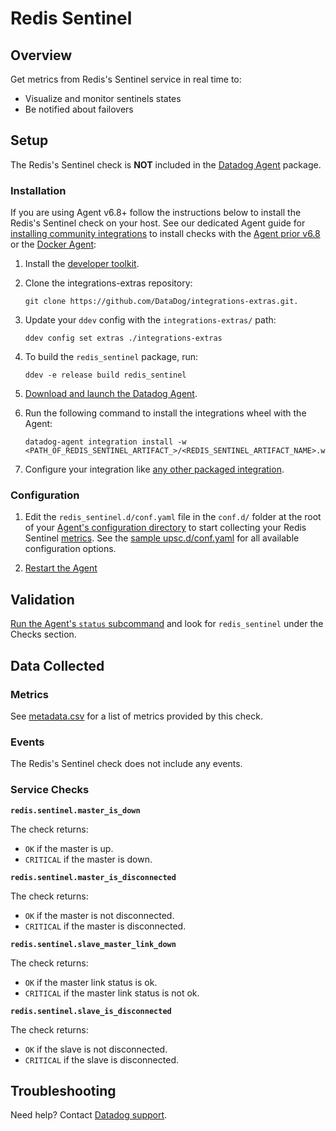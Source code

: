 # Redis Sentinel

## Overview

Get metrics from Redis's Sentinel service in real time to:

- Visualize and monitor sentinels states
- Be notified about failovers

## Setup

The Redis's Sentinel check is **NOT** included in the [Datadog Agent][1] package.

### Installation

If you are using Agent v6.8+ follow the instructions below to install the Redis's Sentinel check on your host. See our dedicated Agent guide for [installing community integrations][2] to install checks with the [Agent prior v6.8][3] or the [Docker Agent][4]:

1. Install the [developer toolkit][5].
2. Clone the integrations-extras repository:

   ```shell
   git clone https://github.com/DataDog/integrations-extras.git.
   ```

3. Update your `ddev` config with the `integrations-extras/` path:

   ```shell
   ddev config set extras ./integrations-extras
   ```

4. To build the `redis_sentinel` package, run:

   ```shell
   ddev -e release build redis_sentinel
   ```

5. [Download and launch the Datadog Agent][6].
6. Run the following command to install the integrations wheel with the Agent:

   ```shell
   datadog-agent integration install -w <PATH_OF_REDIS_SENTINEL_ARTIFACT_>/<REDIS_SENTINEL_ARTIFACT_NAME>.whl
   ```

7. Configure your integration like [any other packaged integration][7].

### Configuration

1. Edit the `redis_sentinel.d/conf.yaml` file in the `conf.d/` folder at the root of your [Agent's configuration directory][8] to start collecting your Redis Sentinel [metrics](#metrics).
   See the [sample upsc.d/conf.yaml][9] for all available configuration options.

2. [Restart the Agent][10]

## Validation

[Run the Agent's `status` subcommand][11] and look for `redis_sentinel` under the Checks section.

## Data Collected

### Metrics

See [metadata.csv][12] for a list of metrics provided by this check.

### Events

The Redis's Sentinel check does not include any events.

### Service Checks

**`redis.sentinel.master_is_down`**

The check returns:

- `OK` if the master is up.
- `CRITICAL` if the master is down.

**`redis.sentinel.master_is_disconnected`**

The check returns:

- `OK` if the master is not disconnected.
- `CRITICAL` if the master is disconnected.

**`redis.sentinel.slave_master_link_down`**

The check returns:

- `OK` if the master link status is ok.
- `CRITICAL` if the master link status is not ok.

**`redis.sentinel.slave_is_disconnected`**

The check returns:

- `OK` if the slave is not disconnected.
- `CRITICAL` if the slave is disconnected.

## Troubleshooting

Need help? Contact [Datadog support][13].

[1]: https://app.datadoghq.com/account/settings#agent
[2]: https://docs.datadoghq.com/agent/guide/community-integrations-installation-with-docker-agent
[3]: https://docs.datadoghq.com/agent/guide/community-integrations-installation-with-docker-agent/?tab=agentpriorto68
[4]: https://docs.datadoghq.com/agent/guide/community-integrations-installation-with-docker-agent/?tab=docker
[5]: https://docs.datadoghq.com/developers/integrations/new_check_howto/#developer-toolkit
[6]: https://app.datadoghq.com/account/settings#agent
[7]: https://docs.datadoghq.com/getting_started/integrations
[8]: https://docs.datadoghq.com/agent/guide/agent-configuration-files/#agent-configuration-directory
[9]: https://github.com/DataDog/integrations-extras/blob/master/redis_sentinel/datadog_checks/redis_sentinel/data/conf.yaml.example
[10]: https://docs.datadoghq.com/agent/guide/agent-commands/#start-stop-and-restart-the-agent
[11]: https://docs.datadoghq.com/agent/guide/agent-commands/#service-status
[12]: https://github.com/DataDog/integrations-extras/blob/master/redis_sentinel/metadata.csv
[13]: http://docs.datadoghq.com/help
